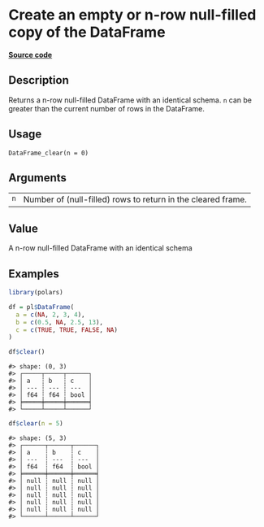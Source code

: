 

# Create an empty or n-row null-filled copy of the DataFrame

[**Source code**](https://github.com/pola-rs/r-polars/tree/main/R/dataframe__frame.R#L2419)

## Description

Returns a n-row null-filled DataFrame with an identical schema.
<code>n</code> can be greater than the current number of rows in the
DataFrame.

## Usage

<pre><code class='language-R'>DataFrame_clear(n = 0)
</code></pre>

## Arguments

<table>
<tr>
<td style="white-space: nowrap; font-family: monospace; vertical-align: top">
<code id="DataFrame_clear_:_n">n</code>
</td>
<td>
Number of (null-filled) rows to return in the cleared frame.
</td>
</tr>
</table>

## Value

A n-row null-filled DataFrame with an identical schema

## Examples

``` r
library(polars)

df = pl$DataFrame(
  a = c(NA, 2, 3, 4),
  b = c(0.5, NA, 2.5, 13),
  c = c(TRUE, TRUE, FALSE, NA)
)

df$clear()
```

    #> shape: (0, 3)
    #> ┌─────┬─────┬──────┐
    #> │ a   ┆ b   ┆ c    │
    #> │ --- ┆ --- ┆ ---  │
    #> │ f64 ┆ f64 ┆ bool │
    #> ╞═════╪═════╪══════╡
    #> └─────┴─────┴──────┘

``` r
df$clear(n = 5)
```

    #> shape: (5, 3)
    #> ┌──────┬──────┬──────┐
    #> │ a    ┆ b    ┆ c    │
    #> │ ---  ┆ ---  ┆ ---  │
    #> │ f64  ┆ f64  ┆ bool │
    #> ╞══════╪══════╪══════╡
    #> │ null ┆ null ┆ null │
    #> │ null ┆ null ┆ null │
    #> │ null ┆ null ┆ null │
    #> │ null ┆ null ┆ null │
    #> │ null ┆ null ┆ null │
    #> └──────┴──────┴──────┘
